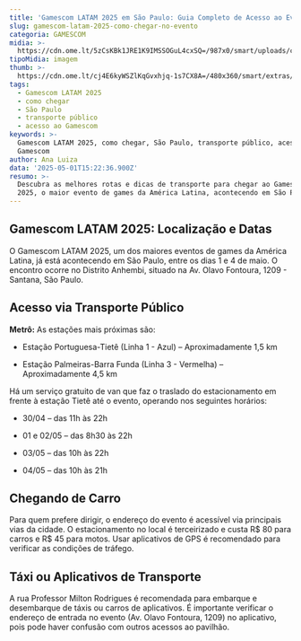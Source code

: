 ```yaml
---
title: 'Gamescom LATAM 2025 em São Paulo: Guia Completo de Acesso ao Evento'
slug: gamescom-latam-2025-como-chegar-no-evento
categoria: GAMESCOM
midia: >-
  https://cdn.ome.lt/5zCsKBk1JRE1K9IMSSOGuL4cxSQ=/987x0/smart/uploads/conteudo/fotos/02_OHgYZnD_9mJGKk3.jpg
tipoMidia: imagem
thumb: >-
  https://cdn.ome.lt/cj4E6kyWSZlKqGvxhjq-1s7CX8A=/480x360/smart/extras/conteudos/01_EhRc7CW.jpg
tags:
  - Gamescom LATAM 2025
  - como chegar
  - São Paulo
  - transporte público
  - acesso ao Gamescom
keywords: >-
  Gamescom LATAM 2025, como chegar, São Paulo, transporte público, acesso ao
  Gamescom
author: Ana Luiza
data: '2025-05-01T15:22:36.900Z'
resumo: >-
  Descubra as melhores rotas e dicas de transporte para chegar ao Gamescom LATAM
  2025, o maior evento de games da América Latina, acontecendo em São Paulo.
---
```


## Gamescom LATAM 2025: Localização e Datas

O Gamescom LATAM 2025, um dos maiores eventos de games da América Latina, já está acontecendo em São Paulo, entre os dias 1 e 4 de maio. O encontro ocorre no Distrito Anhembi, situado na Av. Olavo Fontoura, 1209 - Santana, São Paulo.

## Acesso via Transporte Público

**Metrô:** As estações mais próximas são:

- Estação Portuguesa-Tietê (Linha 1 - Azul) – Aproximadamente 1,5 km

- Estação Palmeiras-Barra Funda (Linha 3 - Vermelha) – Aproximadamente 4,5 km

Há um serviço gratuito de van que faz o traslado do estacionamento em frente à estação Tietê até o evento, operando nos seguintes horários:

- 30/04 – das 11h às 22h

- 01 e 02/05 – das 8h30 às 22h

- 03/05 – das 10h às 22h

- 04/05 – das 10h às 21h

## Chegando de Carro

Para quem prefere dirigir, o endereço do evento é acessível via principais vias da cidade. O estacionamento no local é terceirizado e custa R$ 80 para carros e R$ 45 para motos. Usar aplicativos de GPS é recomendado para verificar as condições de tráfego.

## Táxi ou Aplicativos de Transporte

A rua Professor Milton Rodrigues é recomendada para embarque e desembarque de táxis ou carros de aplicativos. É importante verificar o endereço de entrada no evento (Av. Olavo Fontoura, 1209) no aplicativo, pois pode haver confusão com outros acessos ao pavilhão.
